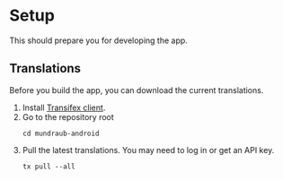 # Setup

This should prepare you for developing the app.

## Translations

Before you build the app, you can download the current translations.

1. Install [Transifex client][tx-client].
2. Go to the repository root
   ```
   cd mundraub-android
   ```
3. Pull the latest translations. You may need to log in or get an API key.
   ```
   tx pull --all
   ```

[tx-client]: https://docs.transifex.com/client/installing-the-client

